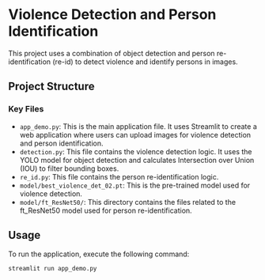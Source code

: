 # Violence Detection and Person Identification

This project uses a combination of object detection and person re-identification (re-id) to detect violence and identify persons in images.

## Project Structure

### Key Files

- `app_demo.py`: This is the main application file. It uses Streamlit to create a web application where users can upload images for violence detection and person identification.
- `detection.py`: This file contains the violence detection logic. It uses the YOLO model for object detection and calculates Intersection over Union (IOU) to filter bounding boxes.
- `re_id.py`: This file contains the person re-identification logic.
- `model/best_violence_det_02.pt`: This is the pre-trained model used for violence detection.
- `model/ft_ResNet50/`: This directory contains the files related to the ft_ResNet50 model used for person re-identification.

## Usage

To run the application, execute the following command:

```bash
streamlit run app_demo.py
